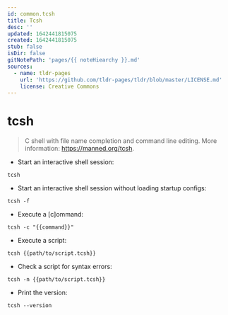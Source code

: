 ```yaml
---
id: common.tcsh
title: Tcsh
desc: ''
updated: 1642441815075
created: 1642441815075
stub: false
isDir: false
gitNotePath: 'pages/{{ noteHiearchy }}.md'
sources:
  - name: tldr-pages
    url: 'https://github.com/tldr-pages/tldr/blob/master/LICENSE.md'
    license: Creative Commons
---
```

# tcsh

> C shell with file name completion and command line editing.
> More information: <https://manned.org/tcsh>.

- Start an interactive shell session:

`tcsh`

- Start an interactive shell session without loading startup configs:

`tcsh -f`

- Execute a [c]ommand:

`tcsh -c "{{command}}"`

- Execute a script:

`tcsh {{path/to/script.tcsh}}`

- Check a script for syntax errors:

`tcsh -n {{path/to/script.tcsh}}`

- Print the version:

`tcsh --version`

